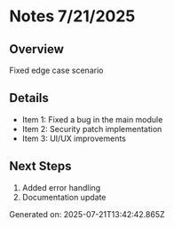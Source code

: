 # Notes 7/21/2025

## Overview
Fixed edge case scenario

## Details
- Item 1: Fixed a bug in the main module
- Item 2: Security patch implementation
- Item 3: UI/UX improvements

## Next Steps
1. Added error handling
2. Documentation update

Generated on: 2025-07-21T13:42:42.865Z
